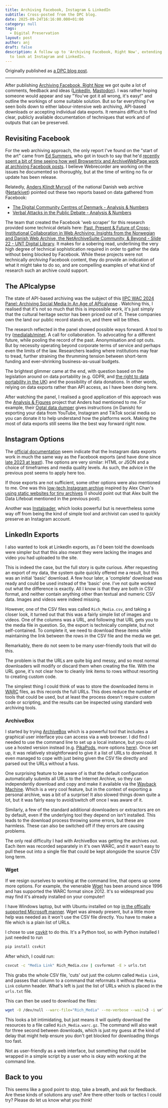 ```yaml
---
title: Archiving Facebook, Instagram & LinkedIn
subtitle: Cross-posted from the DPC blog.
date: 2025-09-24T16:16:00.000+01:00
category: null
tags:
  - Digital Preservation
layout: post
author: anj
draft: false
description: A follow up to 'Archiving Facebook, Right Now', extending the work
  to look at Instagram and LinkedIn.
---
```

Originally published as [a DPC blog post](https://www.dpconline.org/blog/archiving-facebook-instagram-linkedin).

----

After publishing [Archiving Facebook, Right Now](https://www.dpconline.org/blog/archiving-facebook-right-now) we got quite a lot of comments, feedback and ideas ([LinkedIn](https://www.linkedin.com/posts/andrewnjackson_archiving-facebook-right-now-activity-7363160479235469313-zCti/), [Mastodon](https://digipres.club/@anj/115049307178570137)).  I was rather hoping someone would appear and say "You've got it all wrong, it's easy!" and outline the workings of some suitable solution.  But so far everything I've seen boils down to either labour-intensive web archiving, API-based downloads or accepting individual data exports. It remains difficult to find clear, publicly available documentation of techniques that work and of outputs that can be preserved.
## Revisiting Facebook
For the web archiving approach, the only report I've found on the "start of the art" came from [Ed Summers](https://inkdroid.org/about/), who got in touch to say that he'd [recently spent a bit of time seeing how well Browsertrix and ArchiveWebPage work at archiving Facebook posts](https://social.coop/@edsu/114892046975684287). I believe Webrecorder are working on the issues he documented so thoroughly, but at the time of writing no fix or update has been release.

Relatedly, [Anders Klindt Myrvoll](https://www.linkedin.com/in/andersklindt) of the national Danish web archive ([Netarkivet](https://www.kb.dk/en/find-materials/collections/netarkivet)) pointed out these two reports based on data gathered from Facebook:

- [The Digital Community Centres of Denmark - Analysis & Numbers](https://www.andnumbers.com/cases/digital-community-centres-of-denmark)
- [Verbal Attacks in the Public Debate - Analysis & Numbers](https://www.andnumbers.com/cases/verbal-attacks-in-the-public-debate)

The team that created the Facebook 'web scraper' for this research provided some technical details here: [Past, Present & Future of Cross-Institutional Collaboration in Web Archiving: Insights from the Norwegian and Danish Web Archive, the NetArchiveSuite Community, & Beyond - Slide 22 - UNT Digital Library](https://digital.library.unt.edu/ark:/67531/metadc2472430/m1/22/). It makes for a sobering read, underlining the very high degree of technical sophistication required in order to gather the data without being blocked by Facebook. While these projects were not technically _archiving_ Facebook content, they do provide an indication of what it might take to do so, and are compelling examples of what kind of research such an archive could support.
## The APIcalypse 
The state of API-based archiving was the subject of this [IIPC WAC 2024 Panel: Archiving Social Media In An Age of APIcalypse](https://www.youtube.com/watch?v=CqsVFnUheqQ) . Watching this, I realised that it's not so much that this is impossible work, it's just simply that the cultural heritage sector has been priced out of it. These companies own the land our public record stands on, and there will be tithes.

The research reflected in the panel showed possible ways forward. A tool to try ([medialab/minet](https://github.com/medialab/minet). A call for collaboration. To advocating for a different future, while pooling the record of the past. Anonymisation and opt outs. But by necessity operating beyond corporate terms of service and perhaps even the limits of the law. Researchers leading where institutions may fear to tread, further straining the thrumming tension between short-term funding and ever-shrinking business-as-usual budgets.

The brightest glimmer came at the end, with question based on the legislation around on data portability (e.g. GDPR, and [the right to data portability in the UK](https://ico.org.uk/for-organisations/uk-gdpr-guidance-and-resources/individual-rights/individual-rights/right-to-data-portability/)) and the possibility of data donations. In other words, relying on data exports rather than API access, as I have been doing here.

After watching the panel, I realised a good application of this approach was the [Analysis & Figures](https://www.ogtal.dk/crowdsourcingdata) project that Anders had mentioned to me. For example, their [Ogtal data dumper](https://data.svc.ogtal.dk/) gives instructions (in Danish) for exporting your data from YouTube, Instagram and TikTok  social media so you can donate it to help understand how the platforms work. Making the most of data exports still seems like the best way forward right now.
## Instagram Options
The [official documentation](https://help.instagram.com/181231772500920/) seem indicate that the Instagram data exports work in much the same way as the Facebook exports (and have done since [late 2023 at least](https://web.archive.org/web/20231122194028/https://help.instagram.com/181231772500920)). The options are very similar: HTML or JSON and a choice of timeframes and media quality levels.  As such, the advice in the previous post seems to apply here too.

If those exports are not sufficient, some other options were also mentioned to me. One was this [low-tech Instagram archive](https://github.com/forummuenchen/archive-instagram) inspired by Alex Chan's [using static websites for tiny archives](https://alexwlchan.net/2024/static-websites/) (I should point out that Alex built the Data Lifeboat mentioned in the previous post).

Another was [Instaloader](https://instaloader.github.io/), which looks powerful but is nevertheless some way off from being the kind of simple tool and archivist can used to quickly preserve an Instagram account.
## LinkedIn Exports
I also wanted to look at LinkedIn exports, as I'd been told the downloads were simpler but that this also meant they were lacking the images and video you had uploaded to the site.

This is indeed the case, but the full story is quite curious. After requesting an export of my data, the system quite quickly offered me a result, but this was an initial 'basic' download.  A few hour later, a 'complete' download was ready and could be used instead of the 'basic' one.  I've not quite worked out what the difference is exactly. All I know is that they are both in CSV format, and neither contain anything other than textual and numeric CSV data. Images and videos were indeed missing.

However, one of the CSV files was called `Rich_Media.csv`, and taking a closer look, it turned out that this was a fairly simple list of images and videos. One of the columns was a URL, and following that URL gets you to the media file in question. So, the export is technically complete, but not self-contained. To complete it, we need to download these items while maintaining the link between the rows in the CSV file and the media we get.

Remarkably, there do not seem to be many user-friendly tools that will do this.

The problem is that the URLs are quite big and messy, and so most normal downloaders will modify or discard them when creating the file. With the URL gone, it's not clear how to cleanly link items to rows without resorting to creating custom code. 

The simplest thing I could think of was to store the downloaded items in [WARC](https://en.wikipedia.org/wiki/WARC_(file_format)) files, as this records the full URLs. This does reduce the number of tools that could be used, but at least the process doesn't require custom code or scripting, and the results can be inspected using standard web archiving tools.
### ArchiveBox
I started by trying [ArchiveBox](https://archivebox.io/) which is a powerful tool that includes a graphical user interface you can access via a web browser. I did find I needed to use the command line to set up a local instance, but you could use a hosted version instead (e.g. [PikaPods](https://www.pikapods.com/apps#bookmarks), more options [here](https://github.com/ArchiveBox/ArchiveBox?tab=readme-ov-file#quickstart)). Once set up, it was relatively straightforward to give it a list of URLs to download. It even managed to cope with just being given the CSV file directly and parsed out the URLs without a fuss. 

One surprising feature to be aware of is that the default configuration automatically submits all URLs to the Internet Archive, so they can independently download and copy and make it available via the [Wayback Machine](https://web.archive.org/). Which is a very cool feature, but in the context of exporting a personal archive, was a bit of a surprise! It also slowed things down quite a lot, but it was fairly easy to avoid/switch off once I was aware of it.

Similarly, a few of the standard additional downloaders or extractors are on by default, even if the underlying tool they depend on isn't installed. This leads to the download process throwing some errors, but these are harmless. These can also be switched off if they errors are causing problems.

The only real difficulty I had with ArchiveBox was getting the archives _out_. Each item was recorded separately in it's own WARC, and it wasn't easy to pull these out into a single file that could be kept alongside the source CSV long term. 
### Wget
If we resign ourselves to working at the command line, that opens up some more options. For example, the venerable [Wget](https://www.gnu.org/software/wget/) has been around since 1996 and has supported the WARC format since 2012. It's so widespread you may find it's already installed on your computer!

I have Windows laptop, but with Ubuntu installed on top [in the offically supported Microsoft manner](https://learn.microsoft.com/en-us/windows/wsl/install). Wget was already present, but a little more help was needed as it won't use the CSV file directly. You have to make a file which is a plain list of URLs.

I chose to use [csvkit](https://csvkit.readthedocs.io/) to do this. It's a Python tool, so with Python installed I just needed to run 

```sh
pip install csvkit
```

After which, I could run:

```sh
csvcut -c "Media Link" Rich_Media.csv | csvformat -E > urls.txt
```

This grabs the whole CSV file, 'cuts' out just the column called `Media Link`, and passes that column to a command that reformats it without the `Media Link` column header. What's left is just the list of URLs which is placed in the `urls.txt` file.

This can then be used to download the files:

```sh
wget -O /dev/null --warc-file="Rich_Media" --no-verbose --wait=3 -i urls.txt
```

This looks a bit intimidating, but just means it will quietly download the resources to a file called `Rich_Media.warc.gz`. The command will also wait for three second between downloads, which is just my guess at the kind of delay that might help ensure you don't get blocked for downloading things too fast.

Not as user-friendly as a web interface, but something that could be wrapped in a simple script by a user who is okay with working at the command line.
## Back to you
This seems like a good point to stop, take a breath, and ask for feedback.  Are these kinds of solutions any use? Are there other tools or tactics I could try? Please do let us know what you think!
